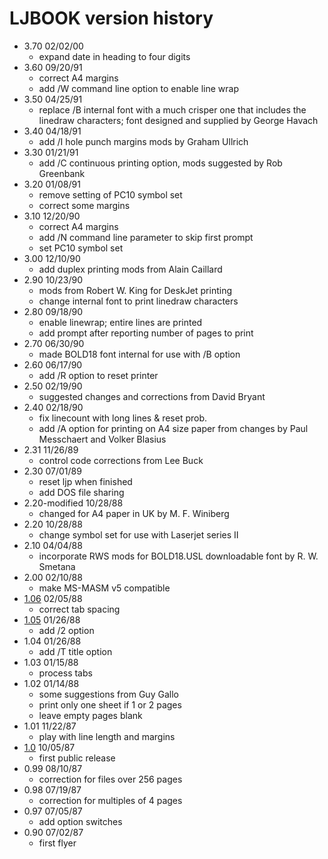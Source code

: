# LJBOOK version history

- 3.70 02/02/00
  - expand date in heading to four digits
- 3.60 09/20/91
  - correct A4 margins
  - add /W command line option to enable line wrap
- 3.50 04/25/91
  - replace /B internal font with a much crisper one that includes the linedraw characters; font designed and supplied by George Havach
- 3.40 04/18/91
  - add /I hole punch margins  mods by Graham Ullrich
- 3.30 01/21/91
  - add /C continuous printing option, mods suggested by Rob Greenbank
- 3.20 01/08/91
  - remove setting of PC10 symbol set
  - correct some margins
- 3.10 12/20/90
  - correct A4 margins
  - add /N command line parameter to skip first prompt
  - set PC10 symbol set
- 3.00 12/10/90
  - add duplex printing mods from Alain Caillard
- 2.90 10/23/90
  - mods from Robert W. King for DeskJet printing
  - change internal font to print linedraw characters
- 2.80 09/18/90
  - enable linewrap; entire lines are printed
  - add prompt after reporting number of pages to print
- 2.70 06/30/90
  - made BOLD18 font internal for use with /B option
- 2.60 06/17/90
  - add /R option to reset printer
- 2.50 02/19/90
  - suggested changes and corrections from David Bryant
- 2.40 02/18/90
  - fix linecount with long lines & reset prob.
  - add /A option for printing on A4 size paper from changes by Paul Messchaert and Volker Blasius
- 2.31 11/26/89
  - control code corrections from Lee Buck
- 2.30 07/01/89
  - reset ljp when finished
  - add DOS file sharing
- 2.20-modified 10/28/88
  - changed for A4 paper in UK by M. F. Winiberg
- 2.20 10/28/88
  - change symbol set for use with Laserjet series II
- 2.10 04/04/88
  - incorporate RWS mods for BOLD18.USL downloadable font by R. W. Smetana
- 2.00 02/10/88
  - make MS-MASM v5 compatible
- [1.06](1.06) 02/05/88
  - correct tab spacing
- [1.05](1.05) 01/26/88
  - add /2 option
- 1.04 01/26/88
  - add /T title option
- 1.03 01/15/88
  - process tabs
- 1.02 01/14/88
  - some suggestions from Guy Gallo
  - print only one sheet if 1 or 2 pages
  - leave empty pages blank
- 1.01 11/22/87
  - play with line length and margins
- [1.0](1.00) 10/05/87
  - first public release
- 0.99 08/10/87
  - correction for files over 256 pages
- 0.98 07/19/87
  - correction for multiples of 4 pages
- 0.97 07/05/87
  - add option switches
- 0.90 07/02/87
  - first flyer
